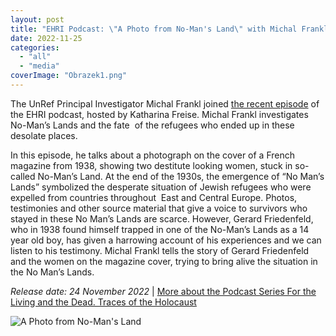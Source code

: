 ```yaml
---
layout: post
title: "EHRI Podcast: \"A Photo from No-Man's Land\" with Michal Frankl"
date: 2022-11-25
categories: 
  - "all"
  - "media"
coverImage: "Obrazek1.png"
---
```


The UnRef Principal Investigator Michal Frankl joined [the recent episode](https://www.ehri-project.eu/new-release-ehri-podcast-photo-no-mans-land) of the EHRI podcast, hosted by Katharina Freise. Michal Frankl investigates No-Man’s Lands and the fate  of the refugees who ended up in these desolate places.

In this episode, he talks about a photograph on the cover of a French magazine from 1938, showing two destitute looking women, stuck in so-called No-Man’s Land. At the end of the 1930s, the emergence of “No Man’s Lands” symbolized the desperate situation of Jewish refugees who were expelled from countries throughout  East and Central Europe. Photos, testimonies and other source material that give a voice to survivors who stayed in these No Man’s Lands are scarce. However, Gerard Friedenfeld, who in 1938 found himself trapped in one of the No-Man’s Lands as a 14 year old boy, has given a harrowing account of his experiences and we can listen to his testimony. Michal Frankl tells the story of Gerard Friedenfeld and the women on the magazine cover, trying to bring alive the situation in the No Man’s Lands.

_Release date: 24 November 2022_ | [More about the Podcast Series For the Living and the Dead. Traces of the Holocaust](https://www.ehri-project.eu/ehri-podcast-for-the-living-and-the-dead)

![A Photo from No-Man's Land](../../../../assets/images/5.%20Image%20Photo%20b.png)
